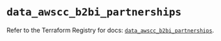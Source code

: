 # `data_awscc_b2bi_partnerships`

Refer to the Terraform Registry for docs: [`data_awscc_b2bi_partnerships`](https://registry.terraform.io/providers/hashicorp/awscc/0.70.0/docs/data-sources/b2bi_partnerships).
